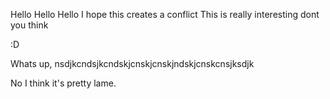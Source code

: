 Hello Hello Hello
I hope this creates a conflict
This is really interesting dont you think

:D

Whats up, nsdjkcndsjkcndskjcnskjcnskjndskjcnskcnsjksdjk

No I think it's pretty lame.


